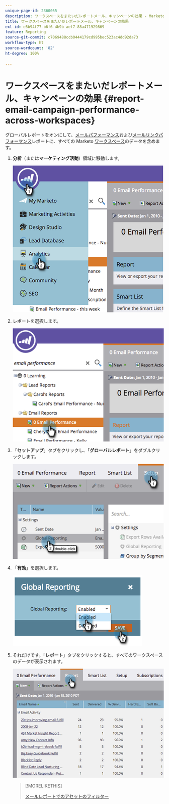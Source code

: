 ```yaml
---
unique-page-id: 2360055
description: ワークスペースをまたいだレポートメール、キャンペーンの効果 - Marketo ドキュメント - 製品ドキュメント
title: ワークスペースをまたいだレポートメール、キャンペーンの効果
exl-id: e5b94f77-b6f6-4b9b-aef7-88a471929869
feature: Reporting
source-git-commit: c7069488ccb0444179cd995bec523ac4dd92da73
workflow-type: ht
source-wordcount: '82'
ht-degree: 100%

---
```


# ワークスペースをまたいだレポートメール、キャンペーンの効果 {#report-email-campaign-performance-across-workspaces}

グローバルレポートをオンにして、[メールパフォーマンス](/help/marketo/product-docs/email-marketing/email-programs/email-program-data/email-performance-report.md)および[メールリンクパフォーマンス](/help/marketo/product-docs/email-marketing/email-programs/email-program-data/email-link-performance-report.md)レポートに、すべての Marketo [ワークスペース](/help/marketo/product-docs/administration/workspaces-and-person-partitions/create-a-new-workspace.md)のデータを含めます。

1. **分析**（または&#x200B;**マーケティング活動**）領域に移動します。

   ![](assets/image2014-9-16-16-3a4-3a46.png)

1. レポートを選択します。

   ![](assets/image2014-9-16-16-3a4-3a51.png)

1. 「**セットアップ**」タブをクリックし、「**グローバルレポート**」をダブルクリックします。

   ![](assets/image2014-9-16-16-3a4-3a58.png)

1. 「**有効**」を選択します。

   ![](assets/image2014-9-16-16-3a5-3a4.png)

1. それだけです。「**レポート**」タブをクリックすると、すべてのワークスペースのデータが表示されます。

   ![](assets/image2014-9-16-16-3a5-3a8.png)

   >[!MORELIKETHIS]
   >
   >[メールレポートでのアセットのフィルター](/help/marketo/product-docs/reporting/basic-reporting/report-activity/filter-assets-in-an-email-report.md)
